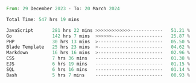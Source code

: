 
<!--START_SECTION:waka-->

```rust
From: 29 December 2023 - To: 20 March 2024

Total Time: 547 hrs 19 mins

JavaScript       281 hrs 22 mins >>>>>>>>>>>>>------------   51.21 %
Go               142 hrs 7 mins  >>>>>>-------------------   25.87 %
PHP              30 hrs 13 mins  >------------------------   05.50 %
Blade Template   25 hrs 23 mins  >------------------------   04.62 %
Markdown         16 hrs 16 mins  >------------------------   02.96 %
CSS              7 hrs 36 mins   -------------------------   01.38 %
EJS              6 hrs 19 mins   -------------------------   01.15 %
SQL              6 hrs 16 mins   -------------------------   01.14 %
Bash             5 hrs 7 mins    -------------------------   00.93 %
```

<!--END_SECTION:waka-->
<!---
Abedmuh/Abedmuh is a ✨ special ✨ repository because its `README.md` (this file) appears on your GitHub profile.
You can click the Preview link to take a look at your changes.
--->
